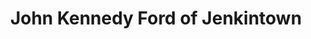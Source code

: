 ---
title: "John Kennedy Ford of Jenkintown"
url: /jenkintown/john-kennedy-ford-of-jenkintown/
shop: Autohaus
---